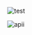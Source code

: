 
![test](https://user-images.githubusercontent.com/59364300/186658850-47a42a49-9f85-47d9-8610-e8c923369833.png)


![apii](https://user-images.githubusercontent.com/59364300/186658984-62de6f8c-4695-4160-88f2-fb71482798e2.PNG)

